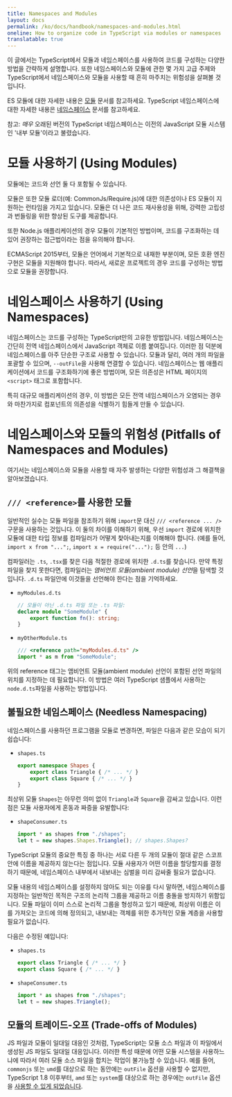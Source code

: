 ```yaml
---
title: Namespaces and Modules
layout: docs
permalink: /ko/docs/handbook/namespaces-and-modules.html
oneline: How to organize code in TypeScript via modules or namespaces
translatable: true
---
```


이 글에서는 TypeScript에서 모듈과 네임스페이스를 사용하여 코드를 구성하는 다양한 방법을 간략하게 설명합니다.
또한 네임스페이스와 모듈에 관한 몇 가지 고급 주제와 TypeScript에서 네임스페이스와 모듈을 사용할 때 흔히 마주치는 위험성을 살펴볼 것입니다.

ES 모듈에 대한 자세한 내용은 [모듈](./modules.md) 문서를 참고하세요.
TypeScript 네임스페이스에 대한 자세한 내용은 [네임스페이스](./namespaces.md) 문서를 참고하세요.

참고: *매우* 오래된 버전의 TypeScript 네임스페이스는 이전의 JavaScript 모듈 시스템인 '내부 모듈'이라고 불렸습니다.

# 모듈 사용하기 (Using Modules)

모듈에는 코드와 선언 둘 다 포함될 수 있습니다.

모듈은 또한 모듈 로더(예: CommonJs/Require.js)에 대한 의존성이나 ES 모듈이 지원하는 런타임을 가지고 있습니다.
모듈은 더 나은 코드 재사용성을 위해, 강력한 고립성과 번들링을 위한 향상된 도구를 제공합니다.

또한 Node.js 애플리케이션의 경우 모듈이 기본적인 방법이며, 코드를 구조화하는 데 있어 권장하는 접근법이라는 점을 유의해야 합니다.

ECMAScript 2015부터, 모듈은 언어에서 기본적으로 내재한 부분이며, 모든 호환 엔진 구현은 모듈을 지원해야 합니다.
따라서, 새로운 프로젝트의 경우 코드를 구성하는 방법으로 모듈을 권장합니다.

# 네임스페이스 사용하기 (Using Namespaces)

네임스페이스는 코드를 구성하는 TypeScript만의 고유한 방법입니다.
네임스페이스는 간단히 전역 네임스페이스에서 JavaScript 객체로 이름 붙여집니다.
이러한 점 덕분에 네임스페이스를 아주 단순한 구조로 사용할 수 있습니다.
모듈과 달리, 여러 개의 파일을 포괄할 수 있으며, `--outFile`을 사용해 연결할 수 있습니다.
네임스페이스는 웹 애플리케이션에서 코드를 구조화하기에 좋은 방법이며, 모든 의존성은 HTML 페이지의 `<script>` 태그로 포함합니다.

특히 대규모 애플리케이션의 경우, 이 방법은 모든 전역 네임스페이스가 오염되는 경우와 마찬가지로 컴포넌트의 의존성을 식별하기 힘들게 만들 수 있습니다.

# 네임스페이스와 모듈의 위험성 (Pitfalls of Namespaces and Modules)

여기서는 네임스페이스와 모듈을 사용할 때 자주 발생하는 다양한 위험성과 그 해결책을 알아보겠습니다.

## `/// <reference>`를 사용한 모듈

일반적인 실수는 모듈 파일을 참조하기 위해 `import`문 대신 `/// <reference ... />` 구문을 사용하는 것입니다.
이 둘의 차이를 이해하기 위해, 우선 `import` 경로에 위치한 모듈에 대한 타입 정보를 컴파일러가 어떻게 찾아내는지를 이해해야 합니다. (예를 들어, `import x from "...";`, `import x = require("...");` 등 안의 `...`)

컴파일러는 `.ts`, `.tsx`를 찾은 다음 적절한 경로에 위치한 `.d.ts`를 찾습니다.
만약 특정 파일을 찾지 못한다면, 컴파일러는 *앰비언트 모듈(ambient module) 선언*을 탐색할 것입니다.
`.d.ts` 파일안에 이것들을 선언해야 한다는 점을 기억하세요.

* `myModules.d.ts`

  ```ts
  // 모듈이 아닌 .d.ts 파일 또는 .ts 파일:
  declare module "SomeModule" {
      export function fn(): string;
  }
  ```

* `myOtherModule.ts`

  ```ts
  /// <reference path="myModules.d.ts" />
  import * as m from "SomeModule";
  ```

위의 reference 태그는 앰비언트 모듈(ambient module) 선언이 포함된 선언 파일의 위치를 지정하는 데 필요합니다.
이 방법은 여러 TypeScript 샘플에서 사용하는 `node.d.ts`파일을 사용하는 방법입니다.

## 불필요한 네임스페이스 (Needless Namespacing)

네임스페이스를 사용하던 프로그램을 모듈로 변경하면, 파일은 다음과 같은 모습이 되기 쉽습니다:

* `shapes.ts`

  ```ts
  export namespace Shapes {
      export class Triangle { /* ... */ }
      export class Square { /* ... */ }
  }
  ```

최상위 모듈 `Shapes`는 아무런 의미 없이 `Triangle`과 `Square`을 감싸고 있습니다.
이런 점은 모듈 사용자에게 혼동과 짜증을 유발합니다:

* `shapeConsumer.ts`

  ```ts
  import * as shapes from "./shapes";
  let t = new shapes.Shapes.Triangle(); // shapes.Shapes?
  ```

TypeScript 모듈의 중요한 특징 중 하나는 서로 다른 두 개의 모듈이 절대 같은 스코프 안에 이름을 제공하지 않는다는 점입니다.
모듈 사용자가 어떤 이름을 할당할지를 결정하기 때문에, 네임스페이스 내부에서 내보내는 심벌을 미리 감싸줄 필요가 없습니다.

모듈 내용의 네임스페이스를 설정하지 않아도 되는 이유를 다시 말하면, 네임스페이스를 지정하는 일반적인 목적은 구조의 논리적 그룹을 제공하고 이름 충돌을 방지하기 위함입니다.
모듈 파일이 이미 스스로 논리적 그룹을 형성하고 있기 때문에, 최상위 이름은 이를 가져오는 코드에 의해 정의되고, 내보내는 객체를 위한 추가적인 모듈 계층을 사용할 필요가 없습니다.

다음은 수정된 예입니다:

* `shapes.ts`

  ```ts
  export class Triangle { /* ... */ }
  export class Square { /* ... */ }
  ```

* `shapeConsumer.ts`

  ```ts
  import * as shapes from "./shapes";
  let t = new shapes.Triangle();
  ```

## 모듈의 트레이드-오프 (Trade-offs of Modules)

JS 파일과 모듈이 일대일 대응인 것처럼, TypeScript는 모듈 소스 파일과 이 파일에서 생성된 JS 파일도 일대일 대응입니다.
이러한 특성 때문에 어떤 모듈 시스템을 사용하느냐에 따라서 여러 모듈 소스 파일을 합치는 작업이 불가능할 수 있습니다.
예를 들어, `commonjs` 또는 `umd`를 대상으로 하는 동안에는 `outFile` 옵션을 사용할 수 없지만,   TypeScript 1.8 이후부터, `amd` 또는 `system`를 대상으로 하는 경우에는 `outFile` 옵션을 [사용할 수 있게 되었습니다](./release%20notes/TypeScript%201.8.md#concatenate-amd-and-system-modules-with---outfile).